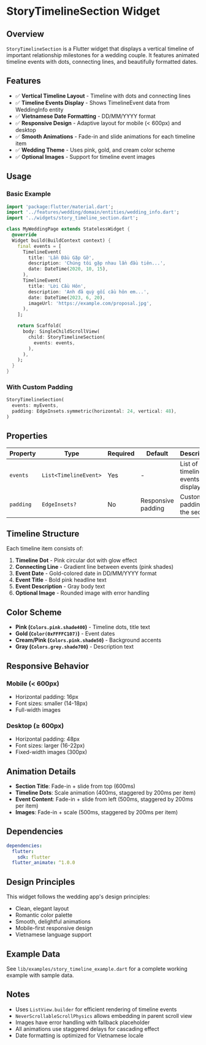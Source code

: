 # StoryTimelineSection Widget

## Overview
`StoryTimelineSection` is a Flutter widget that displays a vertical timeline of important relationship milestones for a wedding couple. It features animated timeline events with dots, connecting lines, and beautifully formatted dates.

## Features

- ✅ **Vertical Timeline Layout** - Timeline with dots and connecting lines
- ✅ **Timeline Events Display** - Shows TimelineEvent data from WeddingInfo entity
- ✅ **Vietnamese Date Formatting** - DD/MM/YYYY format
- ✅ **Responsive Design** - Adaptive layout for mobile (< 600px) and desktop
- ✅ **Smooth Animations** - Fade-in and slide animations for each timeline item
- ✅ **Wedding Theme** - Uses pink, gold, and cream color scheme
- ✅ **Optional Images** - Support for timeline event images

## Usage

### Basic Example

```dart
import 'package:flutter/material.dart';
import '../features/wedding/domain/entities/wedding_info.dart';
import '../widgets/story_timeline_section.dart';

class MyWeddingPage extends StatelessWidget {
  @override
  Widget build(BuildContext context) {
    final events = [
      TimelineEvent(
        title: 'Lần Đầu Gặp Gỡ',
        description: 'Chúng tôi gặp nhau lần đầu tiên...',
        date: DateTime(2020, 10, 15),
      ),
      TimelineEvent(
        title: 'Lời Cầu Hôn',
        description: 'Anh đã quỳ gối cầu hôn em...',
        date: DateTime(2023, 6, 20),
        imageUrl: 'https://example.com/proposal.jpg',
      ),
    ];

    return Scaffold(
      body: SingleChildScrollView(
        child: StoryTimelineSection(
          events: events,
        ),
      ),
    );
  }
}
```

### With Custom Padding

```dart
StoryTimelineSection(
  events: myEvents,
  padding: EdgeInsets.symmetric(horizontal: 24, vertical: 48),
)
```

## Properties

| Property | Type | Required | Default | Description |
|----------|------|----------|---------|-------------|
| `events` | `List<TimelineEvent>` | Yes | - | List of timeline events to display |
| `padding` | `EdgeInsets?` | No | Responsive padding | Custom padding for the section |

## Timeline Structure

Each timeline item consists of:

1. **Timeline Dot** - Pink circular dot with glow effect
2. **Connecting Line** - Gradient line between events (pink shades)
3. **Event Date** - Gold-colored date in DD/MM/YYYY format
4. **Event Title** - Bold pink headline text
5. **Event Description** - Gray body text
6. **Optional Image** - Rounded image with error handling

## Color Scheme

- **Pink (`Colors.pink.shade400`)** - Timeline dots, title text
- **Gold (`Color(0xFFFFC107)`)** - Event dates
- **Cream/Pink (`Colors.pink.shade50`)** - Background accents
- **Gray (`Colors.grey.shade700`)** - Description text

## Responsive Behavior

### Mobile (< 600px)
- Horizontal padding: 16px
- Font sizes: smaller (14-18px)
- Full-width images

### Desktop (≥ 600px)
- Horizontal padding: 48px
- Font sizes: larger (16-22px)
- Fixed-width images (300px)

## Animation Details

- **Section Title**: Fade-in + slide from top (600ms)
- **Timeline Dots**: Scale animation (400ms, staggered by 200ms per item)
- **Event Content**: Fade-in + slide from left (500ms, staggered by 200ms per item)
- **Images**: Fade-in + scale (500ms, staggered by 200ms per item)

## Dependencies

```yaml
dependencies:
  flutter:
    sdk: flutter
  flutter_animate: ^1.0.0
```

## Design Principles

This widget follows the wedding app's design principles:
- Clean, elegant layout
- Romantic color palette
- Smooth, delightful animations
- Mobile-first responsive design
- Vietnamese language support

## Example Data

See `lib/examples/story_timeline_example.dart` for a complete working example with sample data.

## Notes

- Uses `ListView.builder` for efficient rendering of timeline events
- `NeverScrollableScrollPhysics` allows embedding in parent scroll view
- Images have error handling with fallback placeholder
- All animations use staggered delays for cascading effect
- Date formatting is optimized for Vietnamese locale

